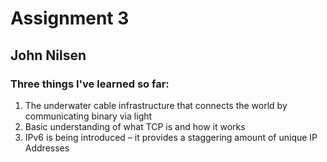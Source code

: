 # Assignment 3
## John Nilsen
### Three things I've learned so far:
1. The underwater cable infrastructure that connects the world by communicating binary via light
2. Basic understanding of what TCP is and how it works
3. IPv6 is being introduced – it provides a staggering amount of unique IP Addresses
